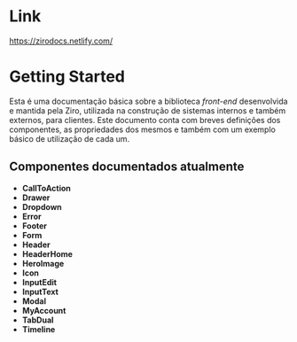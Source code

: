 # Link
https://zirodocs.netlify.com/

# Getting Started

Esta é uma documentação básica sobre a biblioteca *front-end* desenvolvida e mantida pela Ziro, utilizada na construção de sistemas internos e também externos, para clientes. Este documento conta com breves definições dos componentes, as propriedades dos mesmos e também com um exemplo básico de utilização de cada um.

## Componentes documentados atualmente

- **CallToAction**
- **Drawer**
- **Dropdown**
- **Error**
- **Footer**
- **Form**
- **Header**
- **HeaderHome**
- **HeroImage**
- **Icon**
- **InputEdit**
- **InputText**
- **Modal**
- **MyAccount**
- **TabDual**
- **Timeline**
